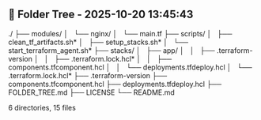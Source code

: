 

## 📁 Folder Tree - 2025-10-20 13:45:43 ##

./
├── modules/
│   └── nginx/
│     └── main.tf
├── scripts/
│   ├── clean_tf_artifacts.sh*
│   ├── setup_stacks.sh*
│   └── start_terraform_agent.sh*
├── stacks/
│   ├── app/
│   │   ├── .terraform-version
│   │   ├── .terraform.lock.hcl*
│   │   ├── components.tfcomponent.hcl
│   │   └── deployments.tfdeploy.hcl
│   └── .terraform.lock.hcl*
├── .terraform-version
├── components.tfcomponent.hcl
├── deployments.tfdeploy.hcl
├── FOLDER_TREE.md
├── LICENSE
└── README.md

6 directories, 15 files

